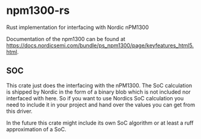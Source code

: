 # npm1300-rs
Rust implementation for interfacing with Nordic nPM1300

Documentation of the npm1300 can be found at https://docs.nordicsemi.com/bundle/ps_npm1300/page/keyfeatures_html5.html.

## SOC
This crate just does the interfacing with the nPM1300.
The SoC calculation is shipped by Nordic in the form of a binary blob which is not included nor interfaced with here.
So if you want to use Nordics SoC calculation you need to include it in your project and hand over the values you can get from this driver.

In the future this crate might include its own SoC algorithm or at least a ruff approximation of a SoC.
